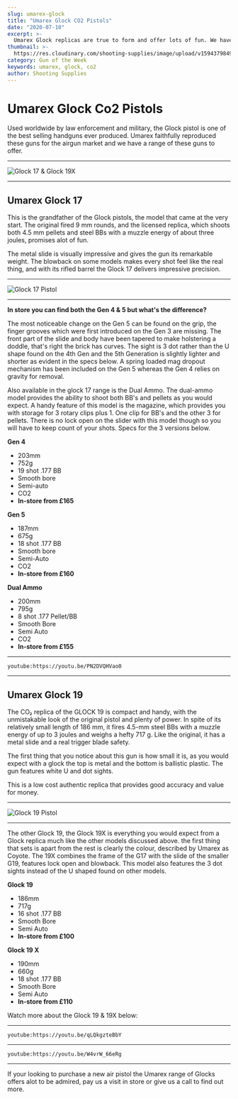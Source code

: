 ```yaml
---
slug: umarex-glock
title: "Umarex Glock CO2 Pistols"
date: "2020-07-10"
excerpt: >-
  Umarex Glock replicas are true to form and offer lots of fun. We have range of Umarex Glock's available in store.
thumbnail: >-
  https://res.cloudinary.com/shooting-supplies/image/upload/v1594379849/Blog/Umarex-Glock-FB_fnpome.png
category: Gun of the Week
keywords: umarex, glock, co2
author: Shooting Supplies
---
```


# **Umarex Glock Co2 Pistols**

Used worldwide by law enforcement and military, the Glock pistol is one of the best selling handguns ever produced. Umarex faithfully reproduced these guns for the airgun market and we have a range of these guns to offer.

---

![Glock 17 & Glock 19X](https://res.cloudinary.com/shooting-supplies/image/upload/v1594379849/Blog/Umarex-Glock-FB_fnpome.png)

---

## **Umarex Glock 17**

This is the grandfather of the Glock pistols, the model that came at the very start. The original fired 9 mm rounds, and the licensed replica, which shoots both 4.5 mm pellets and steel BBs with a muzzle energy of about three joules, promises alot of fun.

The metal slide is visually impressive and gives the gun its remarkable weight. The blowback on some models makes every shot feel like the real thing, and with its rifled barrel the Glock 17 delivers impressive precision.

---

![Glock 17 Pistol](https://res.cloudinary.com/shooting-supplies/image/upload/v1594380212/guns/glock-17_qmjw1e.webp)

---

**In store you can find both the Gen 4 & 5 but what's the difference?**

The most noticeable change on the Gen 5 can be found on the grip, the finger grooves which were first introduced on the Gen 3 are missing. The front part of the slide and body have been tapered to make holstering a doddle, that's right the brick has curves. The sight is 3 dot rather than the U shape found on the 4th Gen and the 5th Generation is slightly lighter and shorter as evident in the specs below. A spring loaded mag dropout mechanism has been included on the Gen 5 whereas the Gen 4 relies on gravity for removal.

Also available in the glock 17 range is the Dual Ammo. The dual-ammo model provides the ability to shoot both BB's and pellets as you would expect. A handy feature of this model is the magazine, which provides you with storage for 3 rotary clips plus 1. One clip for BB's and the other 3 for pellets. There is no lock open on the slider with this model though so you will have to keep count of your shots. Specs for the 3 versions below.

**Gen 4**

- 203mm
- 752g
- 19 shot .177 BB
- Smooth bore
- Semi-auto
- CO2
- **In-store from £165**

**Gen 5**

- 187mm
- 675g
- 18 shot .177 BB
- Smooth bore
- Semi-Auto
- CO2
- **In-store from £160**

**Dual Ammo**

- 200mm
- 795g
- 8 shot .177 Pellet/BB
- Smooth Bore
- Semi Auto
- CO2
- **In-store from £155**

---

`youtube:https://youtu.be/PN2DVQHVao0`

---

## **Umarex Glock 19**

The CO₂ replica of the GLOCK 19 is compact and handy, with the unmistakable look of the original pistol and plenty of power. In spite of its relatively small length of 186 mm, it fires 4.5-mm steel BBs with a muzzle energy of up to 3 joules and weighs a hefty 717 g. Like the original, it has a metal slide and a real trigger blade safety.

The first thing that you notice about this gun is how small it is, as you would expect with a glock the top is metal and the bottom is ballistic plastic. The gun features white U and dot sights.

This is a low cost authentic replica that provides good accuracy and value for money.

---

![Glock 19 Pistol](https://res.cloudinary.com/shooting-supplies/image/upload/v1594380177/guns/glock-19_luyoey.webp)

---

The other Glock 19, the Glock 19X is everything you would expect from a Glock replica much like the other models discussed above. the first thing that sets is apart from the rest is clearly the colour, described by Umarex as Coyote. The 19X combines the frame of the G17 with the slide of the smaller G19, features lock open and blowback. This model also features the 3 dot sights instead of the U shaped found on other models.

**Glock 19**

- 186mm
- 717g
- 16 shot .177 BB
- Smooth Bore
- Semi Auto
- **In-store from £100**

**Glock 19 X**

- 190mm
- 660g
- 18 shot .177 BB
- Smooth Bore
- Semi Auto
- **In-store from £110**

Watch more about the Glock 19 & 19X below:

---

`youtube:https://youtu.be/qLQkgzteBbY`

---

`youtube:https://youtu.be/W4vrW_66eRg`

---

If your looking to purchase a new air pistol the Umarex range of Glocks offers alot to be admired, pay us a visit in store or give us a call to find out more.
